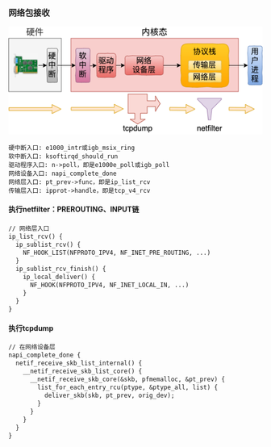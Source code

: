 ### 网络包接收

![img](../images/network-recv.png)

```
硬中断入口: e1000_intr或igb_msix_ring
软中断入口: ksoftirqd_should_run
驱动程序入口: n->poll，即是e1000e_poll或igb_poll
网络设备入口: napi_complete_done
网络层入口: pt_prev->func，即是ip_list_rcv
传输层入口: ipprot->handle，即是tcp_v4_rcv
```

#### 执行netfilter：PREROUTING、INPUT链
```
// 网络层入口
ip_list_rcv() {
  ip_sublist_rcv() {
    NF_HOOK_LIST(NFPROTO_IPV4, NF_INET_PRE_ROUTING, ...)
  }
  ip_sublist_rcv_finish() {
    ip_local_deliver() {
      NF_HOOK(NFPROTO_IPV4, NF_INET_LOCAL_IN, ...)
    }
  }
}
```

#### 执行tcpdump
```
// 在网络设备层
napi_complete_done {
  netif_receive_skb_list_internal() {
    __netif_receive_skb_list_core() {
      __netif_receive_skb_core(&skb, pfmemalloc, &pt_prev) {
        list_for_each_entry_rcu(ptype, &ptype_all, list) {
          deliver_skb(skb, pt_prev, orig_dev);
        }
      }
    }
  }
}
```












